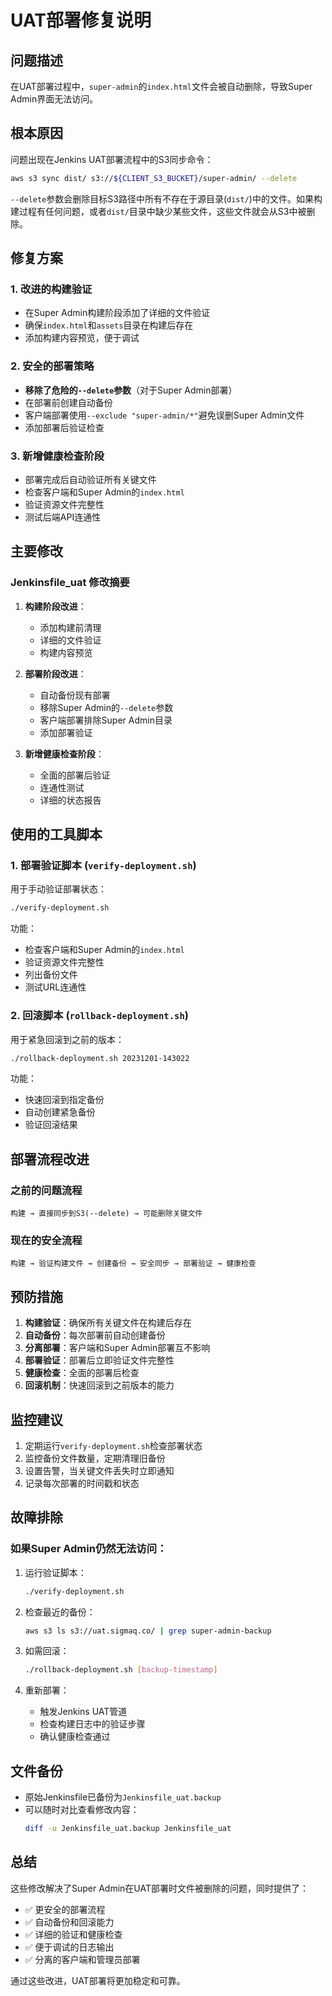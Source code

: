# UAT部署修复说明

## 问题描述

在UAT部署过程中，`super-admin`的`index.html`文件会被自动删除，导致Super Admin界面无法访问。

## 根本原因

问题出现在Jenkins UAT部署流程中的S3同步命令：

```bash
aws s3 sync dist/ s3://${CLIENT_S3_BUCKET}/super-admin/ --delete
```

`--delete`参数会删除目标S3路径中所有不存在于源目录(`dist/`)中的文件。如果构建过程有任何问题，或者`dist/`目录中缺少某些文件，这些文件就会从S3中被删除。

## 修复方案

### 1. 改进的构建验证

- 在Super Admin构建阶段添加了详细的文件验证
- 确保`index.html`和`assets`目录在构建后存在
- 添加构建内容预览，便于调试

### 2. 安全的部署策略

- **移除了危险的`--delete`参数**（对于Super Admin部署）
- 在部署前创建自动备份
- 客户端部署使用`--exclude "super-admin/*"`避免误删Super Admin文件
- 添加部署后验证检查

### 3. 新增健康检查阶段

- 部署完成后自动验证所有关键文件
- 检查客户端和Super Admin的`index.html`
- 验证资源文件完整性
- 测试后端API连通性

## 主要修改

### Jenkinsfile_uat 修改摘要

1. **构建阶段改进**：
   - 添加构建前清理
   - 详细的文件验证
   - 构建内容预览

2. **部署阶段改进**：
   - 自动备份现有部署
   - 移除Super Admin的`--delete`参数
   - 客户端部署排除Super Admin目录
   - 添加部署验证

3. **新增健康检查阶段**：
   - 全面的部署后验证
   - 连通性测试
   - 详细的状态报告

## 使用的工具脚本

### 1. 部署验证脚本 (`verify-deployment.sh`)

用于手动验证部署状态：

```bash
./verify-deployment.sh
```

功能：
- 检查客户端和Super Admin的`index.html`
- 验证资源文件完整性
- 列出备份文件
- 测试URL连通性

### 2. 回滚脚本 (`rollback-deployment.sh`)

用于紧急回滚到之前的版本：

```bash
./rollback-deployment.sh 20231201-143022
```

功能：
- 快速回滚到指定备份
- 自动创建紧急备份
- 验证回滚结果

## 部署流程改进

### 之前的问题流程
```
构建 → 直接同步到S3(--delete) → 可能删除关键文件
```

### 现在的安全流程
```
构建 → 验证构建文件 → 创建备份 → 安全同步 → 部署验证 → 健康检查
```

## 预防措施

1. **构建验证**：确保所有关键文件在构建后存在
2. **自动备份**：每次部署前自动创建备份
3. **分离部署**：客户端和Super Admin部署互不影响
4. **部署验证**：部署后立即验证文件完整性
5. **健康检查**：全面的部署后检查
6. **回滚机制**：快速回滚到之前版本的能力

## 监控建议

1. 定期运行`verify-deployment.sh`检查部署状态
2. 监控备份文件数量，定期清理旧备份
3. 设置告警，当关键文件丢失时立即通知
4. 记录每次部署的时间戳和状态

## 故障排除

### 如果Super Admin仍然无法访问：

1. 运行验证脚本：
   ```bash
   ./verify-deployment.sh
   ```

2. 检查最近的备份：
   ```bash
   aws s3 ls s3://uat.sigmaq.co/ | grep super-admin-backup
   ```

3. 如需回滚：
   ```bash
   ./rollback-deployment.sh [backup-timestamp]
   ```

4. 重新部署：
   - 触发Jenkins UAT管道
   - 检查构建日志中的验证步骤
   - 确认健康检查通过

## 文件备份

- 原始Jenkinsfile已备份为`Jenkinsfile_uat.backup`
- 可以随时对比查看修改内容：
  ```bash
  diff -u Jenkinsfile_uat.backup Jenkinsfile_uat
  ```

## 总结

这些修改解决了Super Admin在UAT部署时文件被删除的问题，同时提供了：

- ✅ 更安全的部署流程
- ✅ 自动备份和回滚能力
- ✅ 详细的验证和健康检查
- ✅ 便于调试的日志输出
- ✅ 分离的客户端和管理员部署

通过这些改进，UAT部署将更加稳定和可靠。